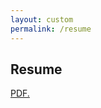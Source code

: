 ```yaml
---
layout: custom
permalink: /resume
---
```



## Resume

<a href="CV_Catherine_Weaver.pdf" target="_blank">PDF.</a>
